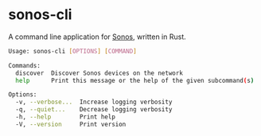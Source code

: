 # sonos-cli

A command line application for [Sonos](https://www.sonos.com/en-us/home), written in Rust.

```bash
Usage: sonos-cli [OPTIONS] [COMMAND]

Commands:
  discover  Discover Sonos devices on the network
  help      Print this message or the help of the given subcommand(s)

Options:
  -v, --verbose...  Increase logging verbosity
  -q, --quiet...    Decrease logging verbosity
  -h, --help        Print help
  -V, --version     Print version
```

